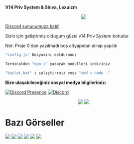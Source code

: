 
**V14 Priv System & Shiva, Lexuizm**

<div align="center">
    <img src="https://komarev.com/ghpvc/?username=shewnsex&color=yellow"/>
</div>

<a href="https://discord.gg/dwW9CQw8C6" target="_blank">Discord sunucumuza katıl!</a>


Sizin için geliştirmiş oldugum güzel v14 Priv System botudur

Not: Proje 0'dan yazılmadı boş altyapıdan alınıp yapıldı

```js
"config.js" Dosyasını doldurunuz

Terminalden "npm i" yazarak modülleri indiriniz

"baslat.bat" ı çalıştırınız veya "cmd = node ."
```

**Bize ulaşabileceğiniz sosyal medya bilgilerimiz:**

[![Discord Presence](https://lanyard.cnrad.dev/api/921504197675991131)](https://discord.com/users/921504197675991131)
 [![Discord](https://lanyard.cnrad.dev/api/920738699032014848)](https://discord.com/users/920738699032014848)


 <p align="center">
 <a href="https://discord.com/users/921504197675991131" target"blank_"><img src="https://img.shields.io/badge/Discord%20-7289DA.svg?&style=for-the-badge&logo=discord&logoColor=white"></a>
  <a href="https://github.com/shivaxrq" target"blank_"><img src="https://img.shields.io/badge/GitHub%20-191717.svg?&style=for-the-badge&logo=github&logoColor=white"></a>

# Bazı Görseller  

<img  src="https://cdn.discordapp.com/attachments/1214530542842945596/1214603063873245194/image.png?ex=65f9b640&is=65e74140&hm=5558956e189323040be54941f5ab2ec76f2f57c8f7364a17e82e3d8479cdda07&">
<img  src="https://cdn.discordapp.com/attachments/1214530542842945596/1214603127479738448/image.png?ex=65f9b64f&is=65e7414f&hm=6b21426f580519ac49de04ba7bc431afb0dd6c83e4e005015f30c937ab1d64ab&">
<img  src="https://cdn.discordapp.com/attachments/1214530542842945596/1214603194014105640/image.png?ex=65f9b65f&is=65e7415f&hm=77e38447bf7feb95d59dc9816e9219abb7b3b66faebc496c133d83d0280c3516&">
<img  src="https://cdn.discordapp.com/attachments/1214530542842945596/1214603244681302137/image.png?ex=65f9b66b&is=65e7416b&hm=5e01b271a8e1bf1f04a14830c7f0b1c7f915cf0490a9ba34ddbe6b5b868e85a4&">
<img  src="https://cdn.discordapp.com/attachments/1214530542842945596/1214603490232504381/image.png?ex=65f9b6a6&is=65e741a6&hm=abe3d5001bd7dc0b47bfcfa575217f52c79441faae286e0fe5cff6586e8d3eb5&">
<img  src="https://cdn.discordapp.com/attachments/1214530542842945596/1214603617747603547/image.png?ex=65f9b6c4&is=65e741c4&hm=9bedb5e8c10afa86cdea12a12eb03129f55b6ccaf350ccf8d89f93965496342a&">
